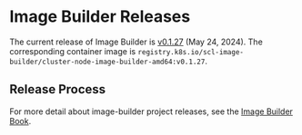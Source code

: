 # Image Builder Releases

The current release of Image Builder is [v0.1.27][] (May 24, 2024). The corresponding container image is `registry.k8s.io/scl-image-builder/cluster-node-image-builder-amd64:v0.1.27`.

## Release Process

For more detail about image-builder project releases, see the [Image Builder Book][].


[v0.1.27]: https://github.com/kubernetes-sigs/image-builder/releases/tag/v0.1.27
[Image Builder Book]: https://image-builder.sigs.k8s.io/capi/releasing.html

